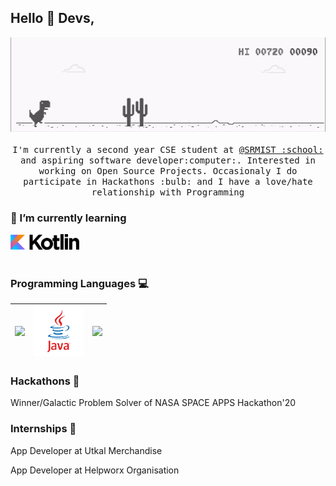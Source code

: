 ## Hello :wave: Devs, 
  
  <p align="center">
   <img src="https://github.com/amtheshubham/amtheshubham/blob/main/Play-Chrome-Dinosaur-Game.gif" width=800>
  <br><br>
  <samp>
    I'm currently a second year CSE student at <a href="http://www.vsrmist.edu.in/">@SRMIST :school: </a> and aspiring software developer:computer:. Interested in working on Open Source Projects. Occasionaly I do participate in Hackathons :bulb: and I have a love/hate relationship with Programming
  </samp>
</p>

<!--
**amtheshubham/amtheshubham** is a ✨ _special_ ✨ repository because its `README.md` (this file) appears on your GitHub profile.

Here are some ideas to get you started:-->

### 🌱 I’m currently learning
<img src="Kotlin_logo_wordmark.png" width=110><br><br>

### Programming Languages  :computer:
|<img src="https://raw.githubusercontent.com/coderjojo/coderjojo/master/img/cpp.png" width=60> | <img src="https://github.com/amtheshubham/amtheshubham/blob/main/f1eaa7278f64e27128e062a3de918265.png" width=80> | <img src="https://raw.githubusercontent.com/coderjojo/coderjojo/master/img/python.svg" width=60> |
|:---:|:---:|:---:|

### Hackathons  :rocket:

<p>Winner/Galactic Problem Solver of NASA SPACE APPS Hackathon'20</p>

### Internships :book:
<p>App Developer at Utkal Merchandise</p>
<p>App Developer at Helpworx Organisation</p>


<!--- 🔭 I’m currently working on ...
- 🌱 I’m currently learning ...
- 👯 I’m looking to collaborate on ...
- 🤔 I’m looking for help with ...
- 💬 Ask me about ...
- 📫 How to reach me: ...
- 😄 Pronouns: ...
- ⚡ Fun fact: ...-->

